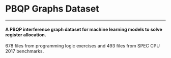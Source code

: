 # PBQP Graphs Dataset
---
#### A PBQP interference graph dataset for machine learning models to solve register allocation.

678 files from programming logic exercises and 493 files from SPEC CPU 2017 benchmarks.